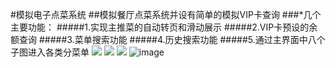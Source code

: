 #模拟电子点菜系统
##模拟餐厅点菜系统并设有简单的模拟VIP卡查询
###*几个主要功能：
#####1.实现主推菜的自动转页和滑动展示
#####2.VIP卡预设的余额查询
#####3.菜单搜索功能
#####4.历史搜索功能
#####5.通过主界面中八个子图进入各类分菜单
![](https://github.com/sallyQin/DishOrder/raw/master/app/demo.gif) 
![](https://github.com/sallyQin/DishOrder/raw/master/drawable/demo1.gif) 
![](https://github.com/sallyQin/DishOrder/raw/master/app/src/main/res/drawable/demo2.gif) 
![image](https://github.com/sallyQin/DishOrder/raw/master/demo3.gif) 
